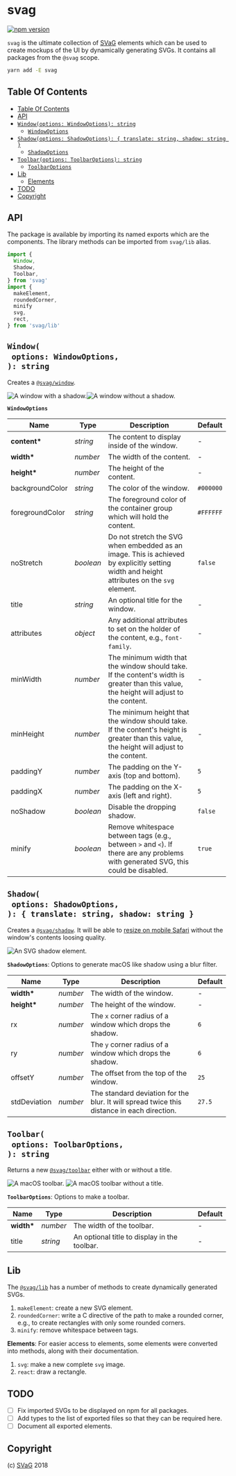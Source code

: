 # svag

[![npm version](https://badge.fury.io/js/svag.svg)](https://npmjs.org/package/svag)

`svag` is the ultimate collection of [SVaG](https://svag.co) elements which can be used to create mockups of the UI by dynamically generating SVGs. It contains all packages from the `@svag` scope.

```sh
yarn add -E svag
```

## Table Of Contents

- [Table Of Contents](#table-of-contents)
- [API](#api)
- [`Window(options: WindowOptions): string`](#windowoptions-windowoptions-string)
  * [`WindowOptions`](#windowoptions)
- [`Shadow(options: ShadowOptions): { translate: string, shadow: string }`](#shadowoptions-shadowoptions--translate-string-shadow-string-)
  * [`ShadowOptions`](#shadowoptions)
- [`Toolbar(options: ToolbarOptions): string`](#toolbaroptions-toolbaroptions-string)
  * [`ToolbarOptions`](#toolbaroptions)
- [Lib](#lib)
  * [Elements](#elements)
- [TODO](#todo)
- [Copyright](#copyright)

## API

The package is available by importing its named exports which are the components. The library methods can be imported from `svag/lib` alias.

```js
import {
  Window,
  Shadow,
  Toolbar,
} from 'svag'
import {
  makeElement,
  roundedCorner,
  minify
  svg,
  rect,
} from 'svag/lib'
```

## `Window(`<br/>&nbsp;&nbsp;`options: WindowOptions,`<br/>`): string`

Creates a [`@svag/window`](https://github.com/svagco/window).

<img alt="A window with a shadow." src="https://raw.github.com/svagco/svag/master/images/no-shadow.svg?sanitize=true"><img alt="A window without a shadow." src="https://raw.github.com/svagco/svag/master/images/window.svg?sanitize=true">

__<a name="windowoptions">`WindowOptions`</a>__

| Name | Type | Description | Default |
| ---- | ---- | ----------- | ------- |
| __content*__ | _string_ | The content to display inside of the window. | - |
| __width*__ | _number_ | The width of the content. | - |
| __height*__ | _number_ | The height of the content. | - |
| backgroundColor | _string_ | The color of the window. | `#000000` |
| foregroundColor | _string_ | The foreground color of the container group which will hold the content. | `#FFFFFF` |
| noStretch | _boolean_ | Do not stretch the SVG when embedded as an image. This is achieved by explicitly setting width and height attributes on the `svg` element. | `false` |
| title | _string_ | An optional title for the window. | - |
| attributes | _object_ | Any additional attributes to set on the holder of the content, e.g., `font-family`. | - |
| minWidth | _number_ | The minimum width that the window should take. If the content's width is greater than this value, the height will adjust to the content. | - |
| minHeight | _number_ | The minimum height that the window should take. If the content's height is greater than this value, the height will adjust to the content. | - |
| paddingY | _number_ | The padding on the Y-axis (top and bottom). | `5` |
| paddingX | _number_ | The padding on the X-axis (left and right). | `5` |
| noShadow | _boolean_ | Disable the dropping shadow. | `false` |
| minify | _boolean_ | Remove whitespace between tags (e.g., between `>` and `<`). If there are any problems with generated SVG, this could be disabled. | `true` |

## `Shadow(`<br/>&nbsp;&nbsp;`options: ShadowOptions,`<br/>`): { translate: string, shadow: string }`

Creates a [`@svag/shadow`](https://github.com/svagco/shadow). It will be able to [resize on mobile Safari](https://github.com/svagco/shadow#direct-vs-standalone) without the window's contents loosing quality.

<img alt="An SVG shadow element." src="https://raw.github.com/svagco/svag/master/images/shadow.svg?sanitize=true">

__<a name="shadowoptions">`ShadowOptions`</a>__: Options to generate macOS like  shadow using a blur filter.

| Name | Type | Description | Default |
| ---- | ---- | ----------- | ------- |
| __width*__ | _number_ | The width of the window. | - |
| __height*__ | _number_ | The height of the window. | - |
| rx | _number_ | The `x` corner radius of a window which drops the shadow. | `6` |
| ry | _number_ | The `y` corner radius of a window which drops the shadow. | `6` |
| offsetY | _number_ | The offset from the top of the window. | `25` |
| stdDeviation | _number_ | The standard deviation for the blur. It will spread twice this distance in each direction. | `27.5` |

## `Toolbar(`<br/>&nbsp;&nbsp;`options: ToolbarOptions,`<br/>`): string`

Returns a new [`@svag/toolbar`](https://github.com/svagco/toolbar) either with or without a title.

<img alt="A macOS toolbar." src="https://raw.github.com/svagco/svag/master/images/toolbar.svg?sanitize=true">
<img alt="A macOS toolbar without a title." src="https://raw.github.com/svagco/svag/master/images/toolbar-no-title.svg?sanitize=true">

__<a name="toolbaroptions">`ToolbarOptions`</a>__: Options to make a toolbar.

| Name | Type | Description | Default |
| ---- | ---- | ----------- | ------- |
| __width*__ | _number_ | The width of the toolbar. | - |
| title | _string_ | An optional title to display in the toolbar. | - |

## Lib

The [`@svag/lib`](https://github.com/svagco/lib) has a number of methods to create dynamically generated SVGs.

1. `makeElement`: create a new SVG element.
1. `roundedCorner`: write a C directive of the path to make a rounded corner, e.g., to create rectangles with only some rounded corners.
1. `minify`: remove whitespace between tags.

**<a name="elements">Elements</a>**: For easier access to elements, some elements were converted into methods, along with their documentation.

1. `svg`: make a new complete `svg` image.
1. `react`: draw a rectangle.

## TODO

- [ ] Fix imported SVGs to be displayed on npm for all packages.
- [ ] Add types to the list of exported files so that they can be required here.
- [ ] Document all exported elements.

## Copyright

(c) [SVaG][1] 2018

[1]: https://svag.co
